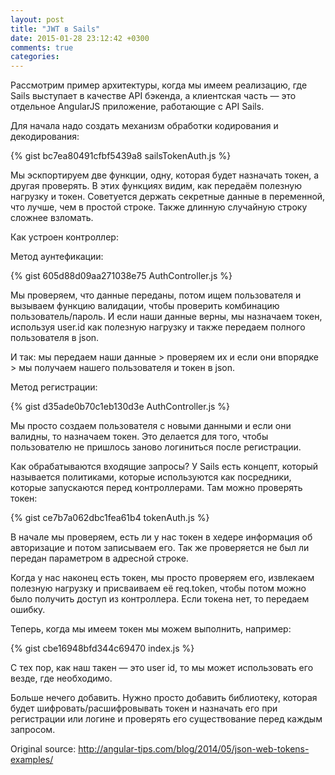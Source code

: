 ```yaml
---
layout: post
title: "JWT в Sails"
date: 2015-01-28 23:12:42 +0300
comments: true
categories:
---
```


Рассмотрим пример архитектуры, когда мы имеем реализацию, где Sails выступает в
качестве API бэкенда, а клиентская часть — это отдельное AngularJS приложение, работающие
с API Sails.

<!--more-->

Для начала надо создать механизм обработки кодирования и декодирования:

{% gist bc7ea80491cfbf5439a8 sailsTokenAuth.js %}

Мы эскпортируем две функции, одну, которая будет назначать токен, а другая проверять. В этих функциях видим, как передаём полезную нагрузку и токен. Советуется держать секретные данные в переменной, что лучше, чем в простой строке. Также длинную случайную строку сложнее взломать.

Как устроен контроллер:

Метод аунтефикации:

{% gist 605d88d09aa271038e75 AuthController.js %}

Мы проверяем, что данные переданы, потом ищем пользователя и вызываем функцию валидации, чтобы проверить комбинацию пользователь/пароль. И если наши данные верны, мы назначаем токен, используя user.id как полезную нагрузку и также передаем полного пользователя в json.

И так: мы передаем наши данные > проверяем их и если они впорядке > мы получаем нашего пользователя и токен в json.

Метод регистрации:

{% gist d35ade0b70c1eb130d3e AuthController.js %}

Мы просто создаем пользователя с новыми данными и если они валидны, то назначаем токен. Это делается для того, чтобы пользователю не пришлось заново логиниться после регистрации.

Как обрабатываются входящие запросы? У Sails есть концепт, который называется политиками, которые используются как посредники, которые запускаются перед контроллерами. Там можно проверять токен:

{% gist ce7b7a062dbc1fea61b4 tokenAuth.js %}

В начале мы проверяем, есть ли у нас токен в хедере информация об авторизацие и потом записываем его. Так же проверяется не был ли передан параметром в адресной строке.

Когда у нас наконец есть токен, мы просто проверяем его, извлекаем полезную нагрузку и присваиваем её req.token, чтобы потом можно было получить доступ из контроллера. Если токена нет, то передаем ошибку.

Теперь, когда мы имеем токен мы можем выполнить, например:

{% gist cbe16948bfd344c69470 index.js %}

С тех пор, как наш такен — это user id, то мы может использовать его везде, где необходимо.

Больше нечего добавить. Нужно просто добавить библиотеку, которая будет шифровать/расшифровывать токен и назначать его при регистрации или логине и проверять его существование перед каждым запросом.

Original source: http://angular-tips.com/blog/2014/05/json-web-tokens-examples/
